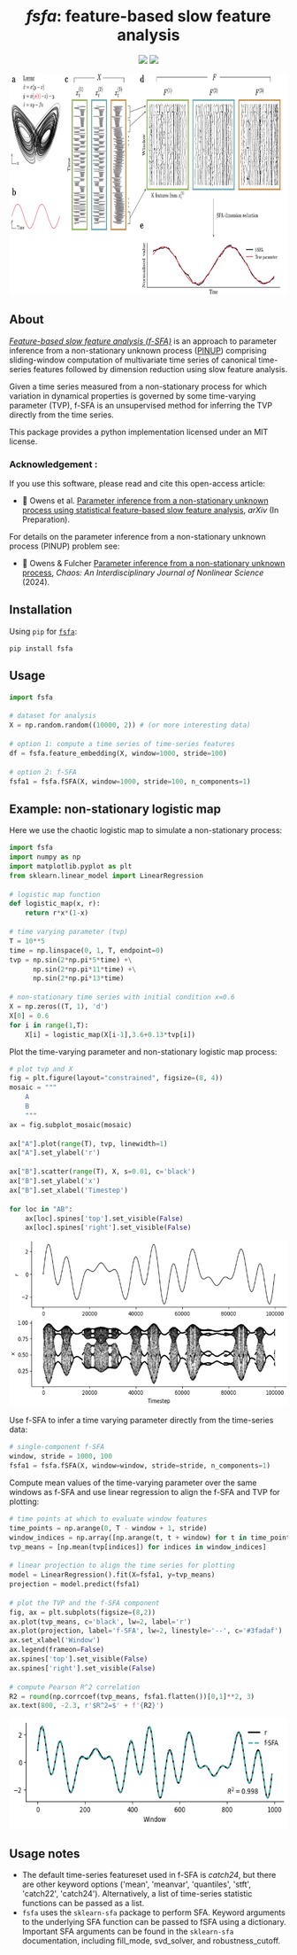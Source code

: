 <h1 align="center"><em>fsfa</em>: feature-based slow feature analysis</h1>

<p align="center">
    <a href="https://opensource.org/licenses/MIT"><img src="https://img.shields.io/badge/License-MIT-blue.svg" height="20"/></a>
 	  <a href="https://twitter.com/compTimeSeries"><img src="https://img.shields.io/twitter/url/https/twitter.com/compTimeSeries.svg?style=social&label=Follow%20%40compTimeSeries" height="20"/></a>
</p>


<p align="center"><img src="img/outline.png" height="400"/></p>

## About

[_Feature-based slow feature analysis (f-SFA)_](https://github.com/KieranOwens/fsfa) is an approach to parameter inference from a non-stationary unknown process ([PINUP](https://doi.org/10.1063/5.0228236)) comprising sliding-window computation of multivariate time series of canonical time-series features followed by dimension reduction using slow feature analysis.

Given a time series measured from a non-stationary process for which variation in dynamical properties is governed by some time-varying parameter (TVP), f-SFA is an unsupervised method for inferring the TVP directly from the time series.

This package provides a python implementation licensed under an MIT license.


### Acknowledgement :

If you use this software, please read and cite this open-access article:

- &#x1F4D7; Owens et al. [Parameter inference from a non-stationary unknown process using statistical feature-based slow feature analysis](url), _arXiv_ (In Preparation).

For details on the parameter inference from a non-stationary unknown process (PINUP) problem see:

- &#x1F4D7; Owens & Fulcher [Parameter inference from a non-stationary unknown process](https://doi.org/10.1063/5.0228236), _Chaos: An Interdisciplinary Journal of Nonlinear Science_ (2024).

## Installation

Using `pip` for [`fsfa`](https://pypi.org/project/fsfa/):

```
pip install fsfa
```

## Usage

```python
import fsfa

# dataset for analysis
X = np.random.random((10000, 2)) # (or more interesting data)

# option 1: compute a time series of time-series features
df = fsfa.feature_embedding(X, window=1000, stride=100)

# option 2: f-SFA
fsfa1 = fsfa.fSFA(X, window=1000, stride=100, n_components=1)

```

## Example: non-stationary logistic map

Here we use the chaotic logistic map to simulate a non-stationary process:

```python
import fsfa
import numpy as np
import matplotlib.pyplot as plt
from sklearn.linear_model import LinearRegression

# logistic map function
def logistic_map(x, r):
    return r*x*(1-x)

# time varying parameter (tvp)
T = 10**5
time = np.linspace(0, 1, T, endpoint=0)
tvp = np.sin(2*np.pi*5*time) +\
      np.sin(2*np.pi*11*time) +\
      np.sin(2*np.pi*13*time)

# non-stationary time series with initial condition x=0.6
X = np.zeros((T, 1), 'd')
X[0] = 0.6
for i in range(1,T):
    X[i] = logistic_map(X[i-1],3.6+0.13*tvp[i])
```

Plot the time-varying parameter and non-stationary logistic map process:

```python
# plot tvp and X
fig = plt.figure(layout="constrained", figsize=(8, 4))
mosaic = """
    A
    B
    """
ax = fig.subplot_mosaic(mosaic)

ax["A"].plot(range(T), tvp, linewidth=1)
ax["A"].set_ylabel('r')

ax["B"].scatter(range(T), X, s=0.01, c='black')
ax["B"].set_ylabel('x')
ax["B"].set_xlabel('Timestep')

for loc in "AB":
    ax[loc].spines['top'].set_visible(False)
    ax[loc].spines['right'].set_visible(False)

```

<p align="center"><img src="img/logistic.png" height="300"/></p>

Use f-SFA to infer a time varying parameter directly from the time-series data:
```python
# single-component f-SFA
window, stride = 1000, 100
fsfa1 = fsfa.fSFA(X, window=window, stride=stride, n_components=1)
```

Compute mean values of the time-varying parameter over the same windows as f-SFA and use linear regression to align the f-SFA and TVP for plotting:

```python
# time points at which to evaluate window features
time_points = np.arange(0, T - window + 1, stride)
window_indices = np.array([np.arange(t, t + window) for t in time_points])
tvp_means = [np.mean(tvp[indices]) for indices in window_indices]

# linear projection to align the time series for plotting
model = LinearRegression().fit(X=fsfa1, y=tvp_means)
projection = model.predict(fsfa1)

# plot the TVP and the f-SFA component
fig, ax = plt.subplots(figsize=(8,2))
ax.plot(tvp_means, c='black', lw=2, label='r')
ax.plot(projection, label='f-SFA', lw=2, linestyle='--', c='#3fadaf')
ax.set_xlabel('Window')
ax.legend(frameon=False)
ax.spines['top'].set_visible(False)
ax.spines['right'].set_visible(False)

# compute Pearson R^2 correlation
R2 = round(np.corrcoef(tvp_means, fsfa1.flatten())[0,1]**2, 3)
ax.text(800, -2.3, r'$R^2=$' + f'{R2}')
```

<p align="center"><img src="img/fsfa.png" height="200"/></p>

## Usage notes

- The default time-series featureset used in f-SFA is _catch24_, but there are other keyword options ('mean', 'meanvar', 'quantiles', 'stft', 'catch22', 'catch24'). Alternatively, a list of time-series statistic functions can be passed as a list.
- `fsfa` uses the `sklearn-sfa` package to perform SFA. Keyword arguments to the underlying SFA function can be passed to fSFA using a dictionary. Important SFA arguments can be found in the `sklearn-sfa` documentation, including fill_mode, svd_solver, and robustness_cutoff.

